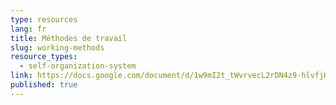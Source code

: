 ```yaml
---
type: resources
lang: fr
title: Méthodes de travail
slug: working-methods
resource_types:
  - self-organization-system
link: https://docs.google.com/document/d/1w9mI2t_tWvrvecL2rDN4z9-hlvfjH6A9JTUmIvrN5n8/edit
published: true
---
```

